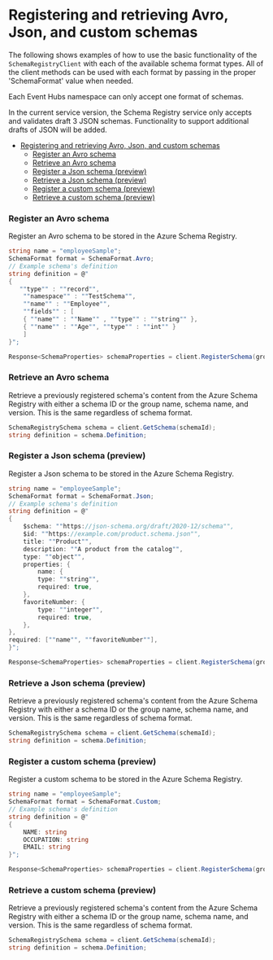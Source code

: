 # Registering and retrieving Avro, Json, and custom schemas

The following shows examples of how to use the basic functionality of the `SchemaRegistryClient` with each of the available schema format types. All of the client methods can be used with each format by passing in the proper 'SchemaFormat' value when needed.

Each Event Hubs namespace can only accept one format of schemas.

In the current service version, the Schema Registry service only accepts and validates draft 3 JSON schemas. Functionality to support additional drafts of JSON will be added.

- [Registering and retrieving Avro, Json, and custom schemas](#registering-and-retrieving-avro-json-and-custom-schemas)
    - [Register an Avro schema](#register-an-avro-schema)
    - [Retrieve an Avro schema](#retrieve-an-avro-schema)
    - [Register a Json schema (preview)](#register-a-json-schema-preview)
    - [Retrieve a Json schema (preview)](#retrieve-a-json-schema-preview)
    - [Register a custom schema (preview)](#register-a-custom-schema-preview)
    - [Retrieve a custom schema (preview)](#retrieve-a-custom-schema-preview)

### Register an Avro schema

Register an Avro schema to be stored in the Azure Schema Registry.

```C# Snippet:SchemaRegistryRegisterSchemaAvro
string name = "employeeSample";
SchemaFormat format = SchemaFormat.Avro;
// Example schema's definition
string definition = @"
{
   ""type"" : ""record"",
    ""namespace"" : ""TestSchema"",
    ""name"" : ""Employee"",
    ""fields"" : [
    { ""name"" : ""Name"" , ""type"" : ""string"" },
    { ""name"" : ""Age"", ""type"" : ""int"" }
    ]
}";

Response<SchemaProperties> schemaProperties = client.RegisterSchema(groupName, name, definition, format);
```

### Retrieve an Avro schema

Retrieve a previously registered schema's content from the Azure Schema Registry with either a schema ID or the group name, schema name, and version. This is the same regardless of schema format.

```C# Snippet:SchemaRegistryRetrieveSchemaAvro
SchemaRegistrySchema schema = client.GetSchema(schemaId);
string definition = schema.Definition;
```

### Register a Json schema (preview)

Register a Json schema to be stored in the Azure Schema Registry.

```C# Snippet:SchemaRegistryRegisterSchemaJson
string name = "employeeSample";
SchemaFormat format = SchemaFormat.Json;
// Example schema's definition
string definition = @"
{
    $schema: ""https://json-schema.org/draft/2020-12/schema"",
    $id: ""https://example.com/product.schema.json"",
    title: ""Product"",
    description: ""A product from the catalog"",
    type: ""object"",
    properties: {
        name: {
        type: ""string"",
        required: true,
    },
    favoriteNumber: {
        type: ""integer"",
        required: true,
    },
},
required: [""name"", ""favoriteNumber""],
}";

Response<SchemaProperties> schemaProperties = client.RegisterSchema(groupName, name, definition, format);
```

### Retrieve a Json schema (preview)

Retrieve a previously registered schema's content from the Azure Schema Registry with either a schema ID or the group name, schema name, and version. This is the same regardless of schema format.

```C# Snippet:SchemaRegistryRetrieveSchemaJson
SchemaRegistrySchema schema = client.GetSchema(schemaId);
string definition = schema.Definition;
```

### Register a custom schema (preview)

Register a custom schema to be stored in the Azure Schema Registry.

```C# Snippet:SchemaRegistryRegisterSchemaCustom
string name = "employeeSample";
SchemaFormat format = SchemaFormat.Custom;
// Example schema's definition
string definition = @"
{
    NAME: string
    OCCUPATION: string
    EMAIL: string
}";

Response<SchemaProperties> schemaProperties = client.RegisterSchema(groupName, name, definition, format);
```

### Retrieve a custom schema (preview)

Retrieve a previously registered schema's content from the Azure Schema Registry with either a schema ID or the group name, schema name, and version. This is the same regardless of schema format.

```C# Snippet:SchemaRegistryRetrieveSchemaCustom
SchemaRegistrySchema schema = client.GetSchema(schemaId);
string definition = schema.Definition;
```
